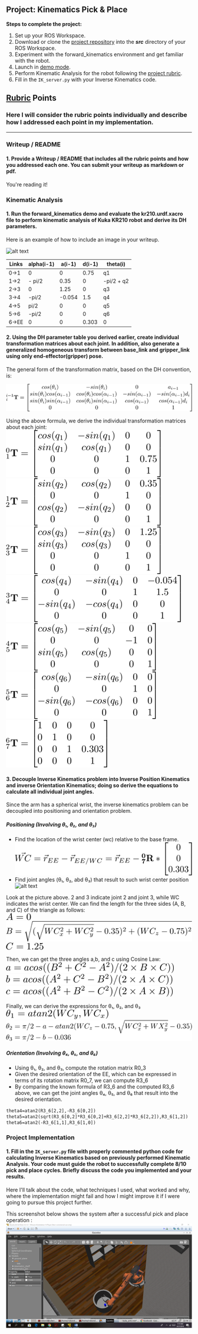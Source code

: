## Project: Kinematics Pick & Place

**Steps to complete the project:**  


1. Set up your ROS Workspace.
2. Download or clone the [project repository](https://github.com/udacity/RoboND-Kinematics-Project) into the ***src*** directory of your ROS Workspace.  
3. Experiment with the forward_kinematics environment and get familiar with the robot.
4. Launch in [demo mode](https://classroom.udacity.com/nanodegrees/nd209/parts/7b2fd2d7-e181-401e-977a-6158c77bf816/modules/8855de3f-2897-46c3-a805-628b5ecf045b/lessons/91d017b1-4493-4522-ad52-04a74a01094c/concepts/ae64bb91-e8c4-44c9-adbe-798e8f688193).
5. Perform Kinematic Analysis for the robot following the [project rubric](https://review.udacity.com/#!/rubrics/972/view).
6. Fill in the `IK_server.py` with your Inverse Kinematics code. 


[//]: # (Image References)

[image1]: ./misc_images/misc1.png
[image2]: ./misc_images/misc3.png
[image3]: ./misc_images/misc2.png
[successful_mission]: ./misc_images/done.png

[imageT]: ./misc_images/T.png
[imageT0_1]: ./misc_images/T0_1.png
[imageT1_2]: ./misc_images/T1_2.png
[imageT2_3]: ./misc_images/T2_3.png
[imageT3_4]: ./misc_images/T3_4.png
[imageT4_5]: ./misc_images/T4_5.png
[imageT5_6]: ./misc_images/T5_6.png
[imageT6_7]: ./misc_images/T6_7.png

[wc_location]: ./misc_images/wc_location.png

[A]: ./misc_images/A.png
[B]: ./misc_images/B.png
[C]: ./misc_images/C.png
[a_angle]: ./misc_images/a_angle.png
[b_angle]: ./misc_images/b_angle.png
[c_angle]: ./misc_images/c_angle.png
[theta1]: ./misc_images/theta1.png
[theta2n3]: ./misc_images/theta2n3.png

## [Rubric](https://review.udacity.com/#!/rubrics/972/view) Points
### Here I will consider the rubric points individually and describe how I addressed each point in my implementation.  

---
### Writeup / README

#### 1. Provide a Writeup / README that includes all the rubric points and how you addressed each one.  You can submit your writeup as markdown or pdf.  

You're reading it!

### Kinematic Analysis
#### 1. Run the forward_kinematics demo and evaluate the kr210.urdf.xacro file to perform kinematic analysis of Kuka KR210 robot and derive its DH parameters.

Here is an example of how to include an image in your writeup.

![alt text][image1]

Links | alpha(i-1)  | a(i-1)  | d(i-1)  | theta(i)
---   | ---         | ---     | ---     | ---
0->1  | 0           | 0       | 0.75    | q1
1->2  | - pi/2      | 0.35    | 0       | -pi/2 + q2
2->3  | 0           | 1.25    | 0       | q3
3->4  |  -pi/2      | -0.054  | 1.5     | q4
4->5  | pi/2        | 0       | 0       | q5
5->6  | -pi/2       | 0       | 0       | q6
6->EE | 0           | 0       | 0.303   | 0

#### 2. Using the DH parameter table you derived earlier, create individual transformation matrices about each joint. In addition, also generate a generalized homogeneous transform between base_link and gripper_link using only end-effector(gripper) pose.

The general form of the transformation matrix, based on the DH convention, is:

![Transformation Matrix T][imageT]

Using the above formula, we derive the individual transformation matrices about each joint:
![Transformation Matrix T0_1][imageT0_1] <br />
![Transformation Matrix T1_2][imageT1_2] <br />
![Transformation Matrix T2_3][imageT2_3]<br />
![Transformation Matrix T3_4][imageT3_4]<br />
![Transformation Matrix T4_5][imageT4_5]<br />
![Transformation Matrix T5_6][imageT5_6]<br />
![Transformation Matrix T6_7][imageT6_7]<br />

#### 3. Decouple Inverse Kinematics problem into Inverse Position Kinematics and inverse Orientation Kinematics; doing so derive the equations to calculate all individual joint angles.

Since the arm has a spherical wrist, the inverse kinematics problem can be decoupled into positioning and orientation problem.

##### Positioning (Involving &theta;&#8321;, &theta;&#8322;, and &theta;&#8323;)
* Find the location of the wrist center (wc) relative to the base frame.
![Location of wrist center][wc_location]<br/>
* Find joint angles (&theta;&#8321;, &theta;&#8322;, abd &theta;&#8323;) that result to such wrist center position
![alt text][image2]<br/>

Look at the picture above. 2 and 3 indicate joint 2 and joint 3, while WC indicates the wrist center. We can find the length for the three sides (A, B, and C) of the triangle as follows: <br/>
![side A][A]<br />
![side B][B]<br/>
![side C][C]<br/>

Then, we can get the three angles a,b, and c using Cosine Law: <br/>
![a_angle][a_angle]<br/>
![b_angle][b_angle]<br/>
![c_angle][c_angle]<br/>

Finally, we can derive the expressions for &theta;&#8321;, &theta;&#8322;, and &theta;&#8323;<br/>
![theta1][theta1]<br/>
![theta 2 and 3][theta2n3]<br/>

##### Orientation (Involving &theta;&#8324;, &theta;&#8325;, and &theta;&#8326;)
* Using &theta;&#8321;, &theta;&#8322;, and &theta;&#8323;, compute the rotation matrix R0_3
* Given the desired orientation of the EE, which can be expressed in terms of its rotation matrix R0_7, we can compute R3_6
* By comparing the known formula of R3_6 and the computed R3_6 above, we can get the joint angles &theta;&#8324;, &theta;&#8325;, and &theta;&#8326; that result into the desired orientation.
```
theta4=atan2(R3_6[2,2],-R3_6[0,2])
theta5=atan2(sqrt(R3_6[0,2]*R3_6[0,2]+R3_6[2,2]*R3_6[2,2]),R3_6[1,2])
theta6=atan2(-R3_6[1,1],R3_6[1,0])
```


### Project Implementation

#### 1. Fill in the `IK_server.py` file with properly commented python code for calculating Inverse Kinematics based on previously performed Kinematic Analysis. Your code must guide the robot to successfully complete 8/10 pick and place cycles. Briefly discuss the code you implemented and your results. 


Here I'll talk about the code, what techniques I used, what worked and why, where the implementation might fail and how I might improve it if I were going to pursue this project further.  


This screenshot below shows the system after a successful pick and place operation :
![Screenshot of successful mission][successful_mission]


